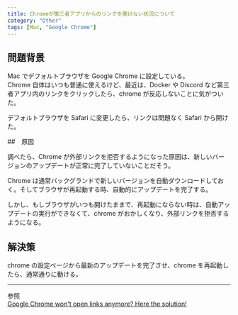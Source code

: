 ```yaml
---
title: Chromeが第三者アプリからのリンクを開けない状況について
category: "Other"
tags: [Mac, "Google Chrome"]
---
```


## 問題背景

Mac でデフォルトブラウザを Google Chrome に設定している。  
Chrome 自体はいつも普通に使えるけど、最近は、Docker や Discord など第三者アプリ内のリンクをクリックしたら、chrome が反応しないことに気がついた。

デフォルトブラウザを Safari に変更したら、リンクは問題なく Safari から開けた。

##　原因

調べたら、Chrome が外部リンクを拒否するようになった原因は、新しいバージョンのアップデートが正常に完了していないことだそう。

Chrome は通常バックグランドで新しいバージョンを自動ダウンロードしておく。そしてブラウザが再起動する時、自動的にアップデートを完了する。

しかし、もしブラウザがいつも開けたままで、再起動にならない時は、自動アップデートの実行ができなくて、chrome がおかしくなり、外部リンクを拒否するようになる。

## 解決策

chrome の設定ページから最新のアップデートを完了させ、chrome を再起動したら、通常通りに動ける。

---

参照  
[Google Chrome won't open links anymore? Here the solution!](https://www.tutonaut.de/en/google-chrome-doesn%27t-open-any-more-links-here%27s-the-solution/)
